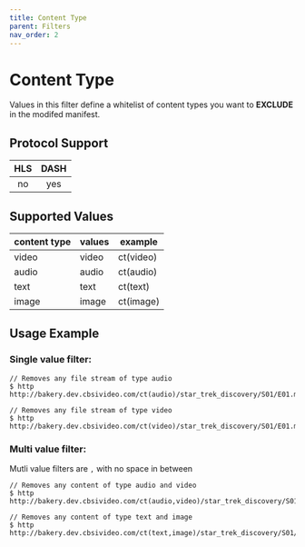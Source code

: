 ```yaml
---
title: Content Type
parent: Filters
nav_order: 2
---
```


# Content Type

Values in this filter define a whitelist of content types you want to **EXCLUDE** in the modifed manifest.

## Protocol Support

HLS | DASH |
:--:|:----:|
no  | yes  |

## Supported Values

| content type | values | example   |
|--------------|--------|-----------|
| video        | video  | ct(video) |
| audio        | audio  | ct(audio) |
| text         | text   | ct(text)  |
| image        | image  | ct(image) |

## Usage Example 
### Single value filter:

    // Removes any file stream of type audio
    $ http http://bakery.dev.cbsivideo.com/ct(audio)/star_trek_discovery/S01/E01.mpd

    // Removes any file stream of type video
    $ http http://bakery.dev.cbsivideo.com/ct(video)/star_trek_discovery/S01/E01.mpd

### Multi value filter:
Mutli value filters are `,` with no space in between

    // Removes any content of type audio and video
    $ http http://bakery.dev.cbsivideo.com/ct(audio,video)/star_trek_discovery/S01/E01.mpd

    // Removes any content of type text and image
    $ http http://bakery.dev.cbsivideo.com/ct(text,image)/star_trek_discovery/S01/E01.mpd

